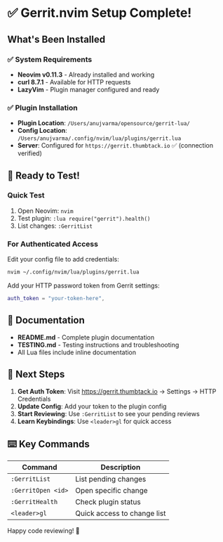 # ✅ Gerrit.nvim Setup Complete!

## What's Been Installed

### ✅ System Requirements
- **Neovim v0.11.3** - Already installed and working
- **curl 8.7.1** - Available for HTTP requests  
- **LazyVim** - Plugin manager configured and ready

### ✅ Plugin Installation
- **Plugin Location**: `/Users/anujvarma/opensource/gerrit-lua/`
- **Config Location**: `/Users/anujvarma/.config/nvim/lua/plugins/gerrit.lua`
- **Server**: Configured for `https://gerrit.thumbtack.io` ✅ (connection verified)

## 🚀 Ready to Test!

### Quick Test
1. Open Neovim: `nvim`
2. Test plugin: `:lua require("gerrit").health()`
3. List changes: `:GerritList`

### For Authenticated Access
Edit your config file to add credentials:
```bash
nvim ~/.config/nvim/lua/plugins/gerrit.lua
```

Add your HTTP password token from Gerrit settings:
```lua
auth_token = "your-token-here",
```

## 📖 Documentation

- **README.md** - Complete plugin documentation
- **TESTING.md** - Testing instructions and troubleshooting
- All Lua files include inline documentation

## 🎯 Next Steps

1. **Get Auth Token**: Visit https://gerrit.thumbtack.io → Settings → HTTP Credentials
2. **Update Config**: Add your token to the plugin config  
3. **Start Reviewing**: Use `:GerritList` to see your pending reviews
4. **Learn Keybindings**: Use `<leader>gl` for quick access

## ⌨️ Key Commands

| Command | Description |
|---------|-------------|
| `:GerritList` | List pending changes |
| `:GerritOpen <id>` | Open specific change |
| `:GerritHealth` | Check plugin status |
| `<leader>gl` | Quick access to change list |

Happy code reviewing! 🎉